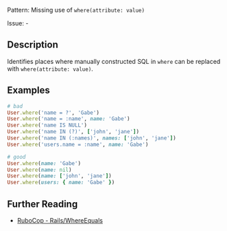 Pattern: Missing use of `where(attribute: value)`

Issue: -

## Description

Identifies places where manually constructed SQL in `where` can be replaced with `where(attribute: value)`.

## Examples

```ruby
# bad
User.where('name = ?', 'Gabe')
User.where('name = :name', name: 'Gabe')
User.where('name IS NULL')
User.where('name IN (?)', ['john', 'jane'])
User.where('name IN (:names)', names: ['john', 'jane'])
User.where('users.name = :name', name: 'Gabe')

# good
User.where(name: 'Gabe')
User.where(name: nil)
User.where(name: ['john', 'jane'])
User.where(users: { name: 'Gabe' })
```

## Further Reading

* [RuboCop - Rails/WhereEquals](https://docs.rubocop.org/rubocop-rails/cops_rails.html#railswhereequals)
